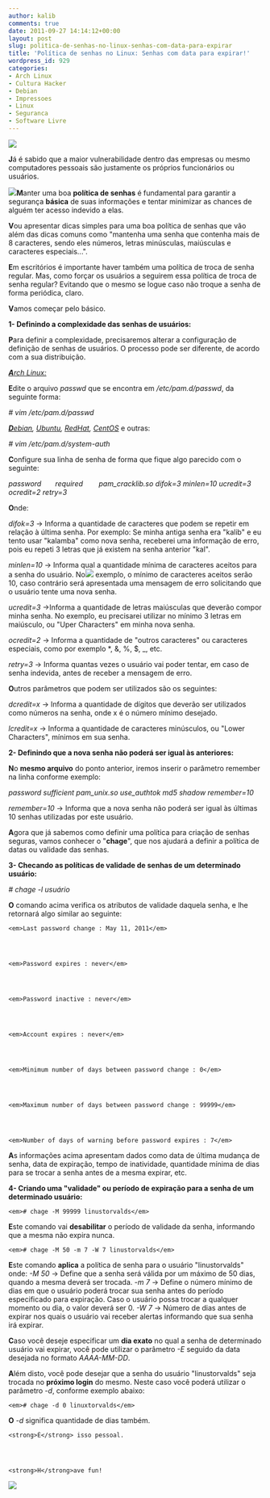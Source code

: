 ```yaml
---
author: kalib
comments: true
date: 2011-09-27 14:14:12+00:00
layout: post
slug: politica-de-senhas-no-linux-senhas-com-data-para-expirar
title: 'Política de senhas no Linux: Senhas com data para expirar!'
wordpress_id: 929
categories:
- Arch Linux
- Cultura Hacker
- Debian
- Impressoes
- Linux
- Seguranca
- Software Livre
---
```


[![](http://www.marcelocavalcante.net/portal/wp-content/uploads/2011/09/1197557350_90927cc5492.jpg)](http://www.marcelocavalcante.net/portal/wp-content/uploads/2011/09/1197557350_90927cc5492.jpg)


**J**á é sabido que a maior vulnerabilidade dentro das empresas ou mesmo computadores pessoais são justamente os próprios funcionários ou usuários.

**![](http://public-commoncraft.s3.amazonaws.com/SecurePasswords500.jpg)M**anter uma boa **política de senhas** é fundamental para garantir a segurança **básica** de suas informações e tentar minimizar as chances de alguém ter acesso indevido a elas.

**V**ou apresentar dicas simples para uma boa política de senhas que vão além das dicas comuns como "mantenha uma senha que contenha mais de 8 caracteres, sendo eles números, letras minúsculas, maiúsculas e caracteres especiais...".

**E**m escritórios é importante haver também uma política de troca de senha regular. Mas, como forçar os usuários a seguirem essa política de troca de senha regular? Evitando que o mesmo se logue caso não troque a senha de forma periódica, claro.

**V**amos começar pelo básico.



**1- Definindo a complexidade das senhas de usuários:**

**P**ara definir a complexidade, precisaremos alterar a configuração de definição de senhas de usuários. O processo pode ser diferente, de acordo com a sua distribuição.



[_**A**rch Linux:_](http://www.archlinux.org/)

**E**dite o arquivo _passwd_ que se encontra em _/etc/pam.d/passwd_, da seguinte forma:


_# vim /etc/pam.d/passwd_


_[**D**ebian](http://www.debian.org), [Ubuntu](http://www.ubuntu.com), [RedHat](http://www.redhat.com), [CentOS](http://www.centos.org)_ e outras:


_# vim /etc/pam.d/system-auth_




**C**onfigure sua linha de senha de forma que fique algo parecido com o seguinte:

_password       required        pam_cracklib.so difok=3 minlen=10 ucredit=3 ocredit=2 retry=3_

**O**nde:

_difok=3_ -> Informa a quantidade de caracteres que podem se repetir em relação à última senha. Por exemplo: Se minha antiga senha era "kalib" e eu tento usar "kalamba" como nova senha, receberei uma informação de erro, pois eu repeti 3 letras que já existem na senha anterior "kal".

_minlen=10_ -> Informa qual a quantidade mínima de caracteres aceitos para a senha do usuário. No![](http://securepasswordgeneratortips.com/wp-content/uploads/2011/05/securepasswordgeneratortips08.jpg) exemplo, o mínimo de caracteres aceitos serão 10, caso contrário será apresentada uma mensagem de erro solicitando que o usuário tente uma nova senha.

_ucredit=3_ ->Informa a quantidade de letras maiúsculas que deverão compor minha senha. No exemplo, eu precisarei utilizar no mínimo 3 letras em maiúsculo, ou "Uper Characters" em minha nova senha.

_ocredit=2_ -> Informa a quantidade de "outros caracteres" ou caracteres especiais, como por exemplo *, &, %, $, _, etc.

_retry=3_ -> Informa quantas vezes o usuário vai poder tentar, em caso de senha indevida, antes de receber a mensagem de erro.

**O**utros parâmetros que podem ser utilizados são os seguintes:

_dcredit=x_ -> Informa a quantidade de dígitos que deverão ser utilizados como números na senha, onde x é o número mínimo desejado.

_lcredit=x_ -> Informa a quantidade de caracteres minúsculos, ou "Lower Characters", mínimos em sua senha.



**2- Definindo que a nova senha não poderá ser igual às anteriores:**

**N**o **mesmo arquivo** do ponto anterior, iremos inserir o parâmetro remember na linha conforme exemplo:

_password sufficient pam_unix.so use_authtok md5 shadow remember=10_

_remember=10_ -> Informa que a nova senha não poderá ser igual às últimas 10 senhas utilizadas por este usuário.



**A**gora que já sabemos como definir uma política para criação de senhas seguras, vamos conhecer o "**chage**", que nos ajudará a definir a política de datas ou validade das senhas.



**3- Checando as políticas de validade de senhas de um determinado usuário:**


_# chage -l usuário_


**O** comando acima verifica os atributos de validade daquela senha, e lhe retornará algo similar ao seguinte:

    
    <em>Last password change : May 11, 2011</em>



    
    <em>Password expires : never</em>



    
    <em>Password inactive : never</em>



    
    <em>Account expires : never</em>



    
    <em>Minimum number of days between password change : 0</em>



    
    <em>Maximum number of days between password change : 99999</em>



    
    <em>Number of days of warning before password expires : 7</em>



**A**s informações acima apresentam dados como data de última mudança de senha, data de expiração, tempo de inatividade, quantidade mínima de dias para se trocar a senha antes de a mesma expirar, etc.

**4- Criando uma "validade" ou período de expiração para a senha de um determinado usuário:**

    
    <em># chage -M 99999 linustorvalds</em>



**E**ste comando vai **desabilitar** o período de validade da senha, informando que a mesma não expira nunca.


    
    <em># chage -M 50 -m 7 -W 7 linustorvalds</em>



**E**ste comando **aplica** a política de senha para o usuário "linustorvalds" onde:
_-M 50_ -> Define que a senha será válida por um máximo de 50 dias, quando a mesma deverá ser trocada.
_-m 7_ -> Define o número mínimo de dias em que o usuário poderá trocar sua senha antes do período especificado para expiração. Caso o usuário possa trocar a qualquer momento ou dia, o valor deverá ser 0.
_-W 7_ -> Número de dias antes de expirar nos quais o usuário vai receber alertas informando que sua senha irá expirar.

**C**aso você deseje especificar um **dia exato** no qual a senha de determinado usuário vai expirar, você pode utilizar o parâmetro _-E_ seguido da data desejada no formato _AAAA-MM-DD_.

**A**lém disto, você pode desejar que a senha do usuário "linustorvalds" seja trocada no **próximo login** do mesmo. Neste caso você poderá utilizar o parâmetro _-d_, conforme exemplo abaixo:

    
    <em># chage -d 0 linuxtorvalds</em>



**O** _-d_ significa quantidade de dias também.


    
    <strong>É</strong> isso pessoal.



    
    <strong>H</strong>ave fun!




![](http://www.marcelocavalcante.net/portal/imgs/userbar.gif)
